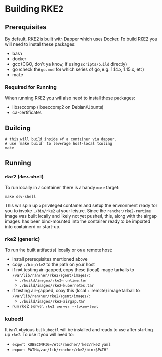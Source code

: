 # Building RKE2

## Prerequisites

By default, RKE2 is built with Dapper which uses Docker. To build RKE2 you will need to install these packages:
- bash
- docker
- gcc (CGO, don't ya know, if using `scripts/build` directly)
- go (check the `go.mod` for which series of go, e.g. 1.14.x, 1.15.x, etc)
- make

### Required for Running
When running RKE2 you will also need to install these packages:
- libseccomp (libseccomp2 on Debian/Ubuntu)
- ca-certificates

## Building

```shell script
# this will build inside of a container via dapper.
# use `make build` to leverage host-local tooling
make
```

## Running

### rke2 (dev-shell)
To run locally in a container, there is a handy `make` target:
```shell script
make dev-shell
```

This will spin up a privileged container and setup the environment ready for you to invoke `./bin/rke2` at your leisure.
Since the `rancher/rke2-runtime` image was built locally and likely not yet pushed, this, along with the airgap images,
has been bind-mounted into the container ready to be imported into containerd on start-up.

### rke2 (generic)

To run the built artifact(s) locally or on a remote host:
- install prerequisites mentioned above
- copy `./bin/rke2` to the path on your host
- if not testing air-gapped, copy these (local) image tarballs to `/var/lib/rancher/rke2/agent/images/`:
  - `./build/images/rke2-runtime.tar`
  - `./build/images/rke2-kubernetes.tar`
- if testing air-gapped, copy this (local + remote) image tarball to `/var/lib/rancher/rke2/agent/images/`:
  - `./build/images/rke2-airgap.tar`
- run rke2 server: `rke2 server --token=test`

### kubectl

It isn't obvious but `kubectl` will be installed and ready to use after starting up `rke2`. To use it you will need to:
- `export KUBECONFIG=/etc/rancher/rke2/rke2.yaml`
- `export PATH=/var/lib/rancher/rke2/bin:$PATH"`
